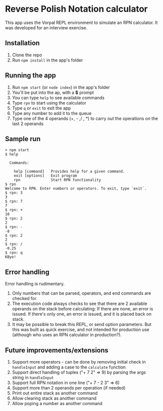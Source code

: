 Reverse Polish Notation calculator
==================================

This app uses the Vorpal REPL environment to simulate an RPN calculator. It was developed for an interview exercise.

## Installation

1. Clone the repo
1. Run `npm install` in the app's folder

## Running the app

1. Run `npm start` (or `node index`) in the app's folder
1. You'll be put into the ap, with a **$** prompt
1. You can type `help` to see available commands
1. Type `rpn` to start using the calculator
1. Type `q` or `exit` to exit the app
1. Type any number to add it to the queue
1. Type one of the 4 operands (+, - ,/ , *) to carry out the operations on the last 2 operands

## Sample run

```shell
> npm start
$ help

  Commands:

    help [command]   Provides help for a given command.
    exit [options]   Exit program
    rpn              Start RPN functionality
$ rpn
Welcome to RPN. Enter numbers or operators. To exit, type `exit`.
$ rpn: 3
3
$ rpn: 7
7
$ rpn: +
10
$ rpn: 2
2
$ rpn: -
-8
$ rpn: 2
2
$ rpn: /
-0.25
$ rpn: q
KBye!
```

## Error handling

Error handling is rudimentary. 

1. Only numbers that can be parsed, operators, and end commands are checked for.
1. The execution code always checks to see that there are 2 available operands on the stack before calculating:
If there are none, an error is issued. If there's only one, an error is issued, and it is placed back on stack.
1. It may be possible to break this REPL, or send option parameters. But this was built as quick exercise, and not intended for production use (although who uses an RPN calculator in production?).

## Future improvements/extensions

1. Support more operators - can be done by removing initial check in `handleInput` and adding a case to the `calculate` function
1. Support direct handling of tuples ("+ 7 2" => 9) by parsing the args string in `handleInput`
1. Support full RPN notation in one line ("+ 7 - 2 3" => 6)
1. Support more than 2 operands per operation (if needed)
1. Print out entire stack as another command
1. Allow clearing stack as another command
1. Allow poping a number as another command